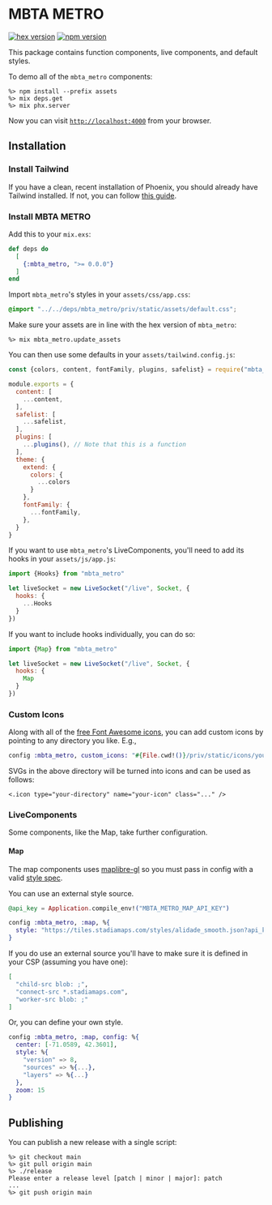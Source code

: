 # MBTA METRO

[![hex version](https://img.shields.io/hexpm/v/mbta_metro.svg)](https://hex.pm/packages/mbta_metro)
[![npm version](https://badge.fury.io/js/mbta_metro.svg)](https://badge.fury.io/js/mbta_metro)

This package contains function components, live components, and default styles.

To demo all of the `mbta_metro` components:

```
%> npm install --prefix assets
%> mix deps.get
%> mix phx.server
```

Now you can visit [`http://localhost:4000`](http://localhost:4000/storybook) from your browser.

## Installation

### Install Tailwind

If you have a clean, recent installation of Phoenix, you should already have Tailwind installed.
If not, you can follow [this guide](https://tailwindcss.com/docs/guides/phoenix).

### Install MBTA METRO

Add this to your `mix.exs`:

```elixir
def deps do
  [
    {:mbta_metro, ">= 0.0.0"}
  ]
end
```

Import `mbta_metro`'s styles in your `assets/css/app.css`:

```css
@import "../../deps/mbta_metro/priv/static/assets/default.css";
```

Make sure your assets are in line with the hex version of `mbta_metro`:

```
%> mix mbta_metro.update_assets
```

You can then use some defaults in your `assets/tailwind.config.js`:

```js
const {colors, content, fontFamily, plugins, safelist} = require("mbta_metro")

module.exports = {
  content: [
    ...content,
  ],
  safelist: [
    ...safelist,
  ],
  plugins: [
    ...plugins(), // Note that this is a function
  ],
  theme: {
    extend: {
      colors: {
        ...colors
      }
    },
    fontFamily: {
      ...fontFamily,
    },
  }
}
```

If you want to use `mbta_metro`'s LiveComponents, you'll need to add its hooks in your `assets/js/app.js`:

```js
import {Hooks} from "mbta_metro"

let liveSocket = new LiveSocket("/live", Socket, {
  hooks: {
    ...Hooks
  }
})
```

If you want to include hooks individually, you can do so:

```js
import {Map} from "mbta_metro"

let liveSocket = new LiveSocket("/live", Socket, {
  hooks: {
    Map
  }
})
```

### Custom Icons

Along with all of the [free Font Awesome icons](https://fontawesome.com/icons), you can add custom icons by pointing to any directory you like. E.g.,

```elixir
config :mbta_metro, custom_icons: "#{File.cwd!()}/priv/static/icons/your-directory/your-icon.svg"
```

SVGs in the above directory will be turned into icons and can be used as follows:

```
<.icon type="your-directory" name="your-icon" class="..." />
```

### LiveComponents

Some components, like the Map, take further configuration.

#### Map

The map components uses [maplibre-gl](https://maplibre.org/maplibre-gl-js/docs/) so you must pass in config with a valid [style spec](https://maplibre.org/maplibre-style-spec/).

You can use an external style source.

```elixir
@api_key = Application.compile_env!("MBTA_METRO_MAP_API_KEY")

config :mbta_metro, :map, %{
  style: "https://tiles.stadiamaps.com/styles/alidade_smooth.json?api_key=#{@api_key}"
}
```

If you do use an external source you'll have to make sure it is defined in your CSP (assuming you have one):

```elixir
[
  "child-src blob: ;",
  "connect-src *.stadiamaps.com",
  "worker-src blob: ;"
]
```

Or, you can define your own style.

```elixir
config :mbta_metro, :map, config: %{
  center: [-71.0589, 42.3601],
  style: %{
    "version" => 8,
    "sources" => %{...},
    "layers" => %{...}
  },
  zoom: 15
}
```

## Publishing

You can publish a new release with a single script:

```
%> git checkout main
%> git pull origin main
%> ./release
Please enter a release level [patch | minor | major]: patch
...
%> git push origin main
```